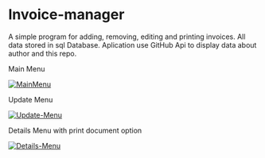 # Invoice-manager
A simple program for adding, removing, editing and printing invoices. All data stored in sql Database. Aplication use GitHub Api to display data about author and this repo.

Main Menu


<a href="https://ibb.co/pXwd6J0"><img src="https://i.ibb.co/JktHW5B/MainMenu.png" alt="MainMenu" border="0"></a>


Update Menu

<a href="https://ibb.co/wwqT7Qh"><img src="https://i.ibb.co/jWYdzwk/Update-Menu.png" alt="Update-Menu" border="0"></a>


Details Menu with print document option

<a href="https://ibb.co/YpttHkQ"><img src="https://i.ibb.co/t8bbVsK/Details-Menu.png" alt="Details-Menu" border="0"></a>